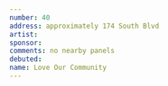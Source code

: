 ```yaml
---
number: 40
address: approximately 174 South Blvd
artist:
sponsor:
comments: no nearby panels
debuted:
name: Love Our Community
---
```

